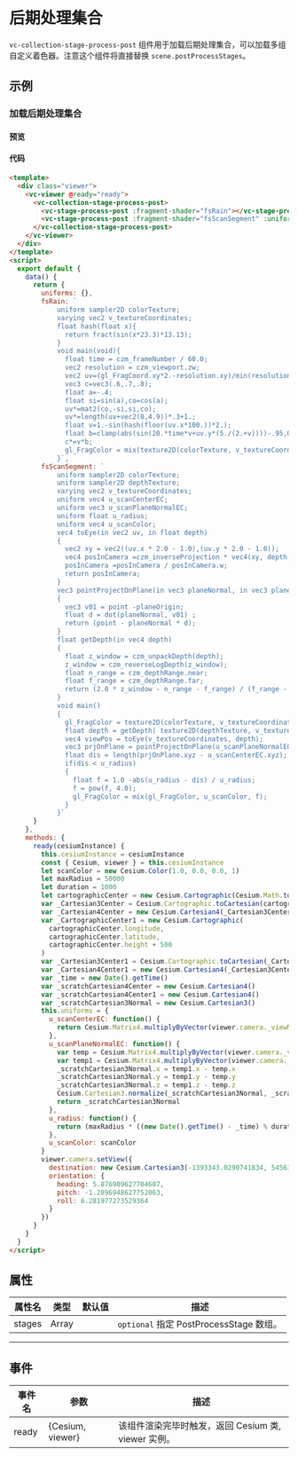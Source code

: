 # 后期处理集合

`vc-collection-stage-process-post` 组件用于加载后期处理集合，可以加载多组自定义着色器。注意这个组件将直接替换 `scene.postProcessStages`。

## 示例

### 加载后期处理集合

#### 预览

<doc-preview>
  <template>
    <div class="viewer">
      <vc-viewer @ready="ready" >
        <vc-collection-stage-process-post>
          <vc-stage-process-post :fragment-shader="fsRain"></vc-stage-process-post>
          <vc-stage-process-post :fragment-shader="fsScanSegment" :uniforms="uniforms"></vc-stage-process-post>
        </vc-collection-stage-process-post>
      </vc-viewer>
    </div>
  </template>
  <script>
    export default {
      data () {
        return {
          uniforms: {},
          fsRain: `
            uniform sampler2D colorTexture;
            varying vec2 v_textureCoordinates;
            float hash(float x){
              return fract(sin(x*23.3)*13.13);
            }
            void main(void){
              float time = czm_frameNumber / 60.0;
              vec2 resolution = czm_viewport.zw;
              vec2 uv=(gl_FragCoord.xy*2.-resolution.xy)/min(resolution.x,resolution.y);
              vec3 c=vec3(.6,.7,.8);
              float a=-.4;
              float si=sin(a),co=cos(a);
              uv*=mat2(co,-si,si,co);
              uv*=length(uv+vec2(0,4.9))*.3+1.;
              float v=1.-sin(hash(floor(uv.x*100.))*2.);
              float b=clamp(abs(sin(20.*time*v+uv.y*(5./(2.+v))))-.95,0.,1.)*20.;
              c*=v*b;
              gl_FragColor = mix(texture2D(colorTexture, v_textureCoordinates), vec4(c,1), 0.5);
            }`,
          fsScanSegment: `
            uniform sampler2D colorTexture;
            uniform sampler2D depthTexture;
            varying vec2 v_textureCoordinates;
            uniform vec4 u_scanCenterEC;
            uniform vec3 u_scanPlaneNormalEC;
            uniform float u_radius;
            uniform vec4 u_scanColor;
            vec4 toEye(in vec2 uv, in float depth)
            {
              vec2 xy = vec2((uv.x * 2.0 - 1.0),(uv.y * 2.0 - 1.0));
              vec4 posInCamera =czm_inverseProjection * vec4(xy, depth, 1.0);
              posInCamera =posInCamera / posInCamera.w;
              return posInCamera;
            }
            vec3 pointProjectOnPlane(in vec3 planeNormal, in vec3 planeOrigin, in vec3 point)
            {
              vec3 v01 = point -planeOrigin;
              float d = dot(planeNormal, v01) ;
              return (point - planeNormal * d);
            }
            float getDepth(in vec4 depth)
            {
              float z_window = czm_unpackDepth(depth);
              z_window = czm_reverseLogDepth(z_window);
              float n_range = czm_depthRange.near;
              float f_range = czm_depthRange.far;
              return (2.0 * z_window - n_range - f_range) / (f_range - n_range);
            }
            void main()
            {
              gl_FragColor = texture2D(colorTexture, v_textureCoordinates);
              float depth = getDepth( texture2D(depthTexture, v_textureCoordinates));
              vec4 viewPos = toEye(v_textureCoordinates, depth);
              vec3 prjOnPlane = pointProjectOnPlane(u_scanPlaneNormalEC.xyz, u_scanCenterEC.xyz, viewPos.xyz);
              float dis = length(prjOnPlane.xyz - u_scanCenterEC.xyz);
              if(dis < u_radius)
              {
                float f = 1.0 -abs(u_radius - dis) / u_radius;
                f = pow(f, 4.0);
                gl_FragColor = mix(gl_FragColor, u_scanColor, f);
              }
            }`
        }
      },
      methods: {
        ready (cesiumInstance) {
          this.cesiumInstance = cesiumInstance
          const {Cesium, viewer} = this.cesiumInstance
          let scanColor = new Cesium.Color(1.0, 0.0, 0.0, 1)
          let maxRadius = 50000
          let duration = 1000
          let cartographicCenter = new Cesium.Cartographic(Cesium.Math.toRadians(103.65), Cesium.Math.toRadians(32.07), 2290 + 250)
          var _Cartesian3Center = Cesium.Cartographic.toCartesian(cartographicCenter)
          var _Cartesian4Center = new Cesium.Cartesian4(_Cartesian3Center.x, _Cartesian3Center.y, _Cartesian3Center.z, 1)
          var _CartographicCenter1 = new Cesium.Cartographic(cartographicCenter.longitude, cartographicCenter.latitude, cartographicCenter.height + 500)
          var _Cartesian3Center1 = Cesium.Cartographic.toCartesian(_CartographicCenter1)
          var _Cartesian4Center1 = new Cesium.Cartesian4(_Cartesian3Center1.x, _Cartesian3Center1.y, _Cartesian3Center1.z, 1)
          var _time = (new Date()).getTime()
          var _scratchCartesian4Center = new Cesium.Cartesian4()
          var _scratchCartesian4Center1 = new Cesium.Cartesian4()
          var _scratchCartesian3Normal = new Cesium.Cartesian3()
          this.uniforms = {
            u_scanCenterEC: function () {
              return Cesium.Matrix4.multiplyByVector(viewer.camera._viewMatrix, _Cartesian4Center, _scratchCartesian4Center)
            },
            u_scanPlaneNormalEC: function () {
              var temp = Cesium.Matrix4.multiplyByVector(viewer.camera._viewMatrix, _Cartesian4Center, _scratchCartesian4Center)
              var temp1 = Cesium.Matrix4.multiplyByVector(viewer.camera._viewMatrix, _Cartesian4Center1, _scratchCartesian4Center1)
              _scratchCartesian3Normal.x = temp1.x - temp.x
              _scratchCartesian3Normal.y = temp1.y - temp.y
              _scratchCartesian3Normal.z = temp1.z - temp.z
              Cesium.Cartesian3.normalize(_scratchCartesian3Normal, _scratchCartesian3Normal)
              return _scratchCartesian3Normal
            },
            u_radius: function () {
              return maxRadius * (((new Date()).getTime() - _time) % duration) / duration
            },
            u_scanColor: scanColor
          }
          viewer.camera.setView({
            destination: new Cesium.Cartesian3(-1393343.0290741834, 5456331.793439052, 3386100.742517333),
            orientation: {
              heading: 5.876909627704607,
              pitch: -1.2896948627752063,
              roll: 6.281977273529364
            }
          })
        }
      }
    }
  </script>
</doc-preview>

#### 代码

```html
<template>
  <div class="viewer">
    <vc-viewer @ready="ready">
      <vc-collection-stage-process-post>
        <vc-stage-process-post :fragment-shader="fsRain"></vc-stage-process-post>
        <vc-stage-process-post :fragment-shader="fsScanSegment" :uniforms="uniforms"></vc-stage-process-post>
      </vc-collection-stage-process-post>
    </vc-viewer>
  </div>
</template>
<script>
  export default {
    data() {
      return {
        uniforms: {},
        fsRain: `
            uniform sampler2D colorTexture;
            varying vec2 v_textureCoordinates;
            float hash(float x){
              return fract(sin(x*23.3)*13.13);
            }
            void main(void){
              float time = czm_frameNumber / 60.0;
              vec2 resolution = czm_viewport.zw;
              vec2 uv=(gl_FragCoord.xy*2.-resolution.xy)/min(resolution.x,resolution.y);
              vec3 c=vec3(.6,.7,.8);
              float a=-.4;
              float si=sin(a),co=cos(a);
              uv*=mat2(co,-si,si,co);
              uv*=length(uv+vec2(0,4.9))*.3+1.;
              float v=1.-sin(hash(floor(uv.x*100.))*2.);
              float b=clamp(abs(sin(20.*time*v+uv.y*(5./(2.+v))))-.95,0.,1.)*20.;
              c*=v*b;
              gl_FragColor = mix(texture2D(colorTexture, v_textureCoordinates), vec4(c,1), 0.5);
            }`,
        fsScanSegment: `
            uniform sampler2D colorTexture;
            uniform sampler2D depthTexture;
            varying vec2 v_textureCoordinates;
            uniform vec4 u_scanCenterEC;
            uniform vec3 u_scanPlaneNormalEC;
            uniform float u_radius;
            uniform vec4 u_scanColor;
            vec4 toEye(in vec2 uv, in float depth)
            {
              vec2 xy = vec2((uv.x * 2.0 - 1.0),(uv.y * 2.0 - 1.0));
              vec4 posInCamera =czm_inverseProjection * vec4(xy, depth, 1.0);
              posInCamera =posInCamera / posInCamera.w;
              return posInCamera;
            }
            vec3 pointProjectOnPlane(in vec3 planeNormal, in vec3 planeOrigin, in vec3 point)
            {
              vec3 v01 = point -planeOrigin;
              float d = dot(planeNormal, v01) ;
              return (point - planeNormal * d);
            }
            float getDepth(in vec4 depth)
            {
              float z_window = czm_unpackDepth(depth);
              z_window = czm_reverseLogDepth(z_window);
              float n_range = czm_depthRange.near;
              float f_range = czm_depthRange.far;
              return (2.0 * z_window - n_range - f_range) / (f_range - n_range);
            }
            void main()
            {
              gl_FragColor = texture2D(colorTexture, v_textureCoordinates);
              float depth = getDepth( texture2D(depthTexture, v_textureCoordinates));
              vec4 viewPos = toEye(v_textureCoordinates, depth);
              vec3 prjOnPlane = pointProjectOnPlane(u_scanPlaneNormalEC.xyz, u_scanCenterEC.xyz, viewPos.xyz);
              float dis = length(prjOnPlane.xyz - u_scanCenterEC.xyz);
              if(dis < u_radius)
              {
                float f = 1.0 -abs(u_radius - dis) / u_radius;
                f = pow(f, 4.0);
                gl_FragColor = mix(gl_FragColor, u_scanColor, f);
              }
            }`
      }
    },
    methods: {
      ready(cesiumInstance) {
        this.cesiumInstance = cesiumInstance
        const { Cesium, viewer } = this.cesiumInstance
        let scanColor = new Cesium.Color(1.0, 0.0, 0.0, 1)
        let maxRadius = 50000
        let duration = 1000
        let cartographicCenter = new Cesium.Cartographic(Cesium.Math.toRadians(103.65), Cesium.Math.toRadians(32.07), 2290 + 250)
        var _Cartesian3Center = Cesium.Cartographic.toCartesian(cartographicCenter)
        var _Cartesian4Center = new Cesium.Cartesian4(_Cartesian3Center.x, _Cartesian3Center.y, _Cartesian3Center.z, 1)
        var _CartographicCenter1 = new Cesium.Cartographic(
          cartographicCenter.longitude,
          cartographicCenter.latitude,
          cartographicCenter.height + 500
        )
        var _Cartesian3Center1 = Cesium.Cartographic.toCartesian(_CartographicCenter1)
        var _Cartesian4Center1 = new Cesium.Cartesian4(_Cartesian3Center1.x, _Cartesian3Center1.y, _Cartesian3Center1.z, 1)
        var _time = new Date().getTime()
        var _scratchCartesian4Center = new Cesium.Cartesian4()
        var _scratchCartesian4Center1 = new Cesium.Cartesian4()
        var _scratchCartesian3Normal = new Cesium.Cartesian3()
        this.uniforms = {
          u_scanCenterEC: function() {
            return Cesium.Matrix4.multiplyByVector(viewer.camera._viewMatrix, _Cartesian4Center, _scratchCartesian4Center)
          },
          u_scanPlaneNormalEC: function() {
            var temp = Cesium.Matrix4.multiplyByVector(viewer.camera._viewMatrix, _Cartesian4Center, _scratchCartesian4Center)
            var temp1 = Cesium.Matrix4.multiplyByVector(viewer.camera._viewMatrix, _Cartesian4Center1, _scratchCartesian4Center1)
            _scratchCartesian3Normal.x = temp1.x - temp.x
            _scratchCartesian3Normal.y = temp1.y - temp.y
            _scratchCartesian3Normal.z = temp1.z - temp.z
            Cesium.Cartesian3.normalize(_scratchCartesian3Normal, _scratchCartesian3Normal)
            return _scratchCartesian3Normal
          },
          u_radius: function() {
            return (maxRadius * ((new Date().getTime() - _time) % duration)) / duration
          },
          u_scanColor: scanColor
        }
        viewer.camera.setView({
          destination: new Cesium.Cartesian3(-1393343.0290741834, 5456331.793439052, 3386100.742517333),
          orientation: {
            heading: 5.876909627704607,
            pitch: -1.2896948627752063,
            roll: 6.281977273529364
          }
        })
      }
    }
  }
</script>
```

## 属性

<!-- prettier-ignore -->
| 属性名 | 类型 | 默认值 | 描述 |
| ---------------------- | ------- | ------ | -------------------------------------------------------------------------- |
| stages | Array | | `optional` 指定 PostProcessStage 数组。|

---

## 事件

| 事件名 | 参数             | 描述                                                |
| ------ | ---------------- | --------------------------------------------------- |
| ready  | {Cesium, viewer} | 该组件渲染完毕时触发，返回 Cesium 类, viewer 实例。 |

